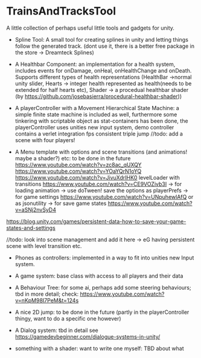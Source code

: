 # TrainsAndTracksTool
A little collection of perhaps useful little tools and gadgets for unity.

- Spline Tool: A small tool for creating splines in unity and letting things follow the generated track. (dont use it, there is a better free package in the store -> Dreamteck Splines)

- A Healthbar Component: an implementation for a health system, includes events for onDamage, onHeal, onHealthChange and onDeath. Supports different types of health representations (HealthBar ->normal unity slider, Hearts -> integer health represented as health(needs to be extended for half hearts etc), Shader -> a procedual healthbar shader (by https://github.com/josebasierra/procedural-healthbar-shader))

- A playerController with a Movement Hierarchical State Machine: a simple finite state machine is included as well, furthermore some tinkering with scriptable object as stat-containers has been done, the playerController uses unities new input system, demo controller contains a verlet integration fps consistent triple jump
//todo: add a scene with four players!

- A Menu template with options and scene transitions (and animations! maybe a shader?) etc: to be done in the future
https://www.youtube.com/watch?v=zc8ac_qUXQY
https://www.youtube.com/watch?v=YOaYQrN1oYQ
https://www.youtube.com/watch?v=JivuXdrIHK0
levelLoader with transitions
https://www.youtube.com/watch?v=CE9VOZivb3I
-> for loading animation -> use doTween!
save the options as playerPrefs -> for game settings
https://www.youtube.com/watch?v=UNpuhewlAfQ
or as jsonutility -> for save game states
https://www.youtube.com/watch?v=aSNj2nvSyD4

https://blog.unity.com/games/persistent-data-how-to-save-your-game-states-and-settings

//todo: look into scene management and add it here -> eG having persistent scene with level transition etc.

- Phones as controllers: implemented in a way to fit into unities new Input system.

- A game system: base class with access to all players and their data

- A Behaviour Tree: for some ai, perhaps add some steering behaviours; tbd in more detail; check: https://www.youtube.com/watch?v=nKpM98I7PeM&t=124s

- A nice 2D jump: to be done in the future (partly in the playerController thingy, want to do a specific one however)

- A Dialog system: tbd in detail see https://gamedevbeginner.com/dialogue-systems-in-unity/

- something with a shader: want to write one myself: TBD about what

